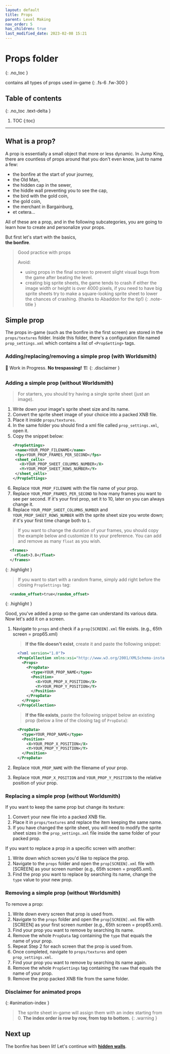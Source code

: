 ```yaml
---
layout: default
title: Props
parent: Level Making
nav_order: 5
has_children: true
last_modified_date: 2023-02-08 15:21
---
```


# Props folder
{: .no_toc }

contains all types of props used in-game<!-- more -->
{: .fs-6 .fw-300 }

## Table of contents
{: .no_toc .text-delta }

1. TOC
{:toc}

---

## What is a prop?

A prop is essentially a small object that more or less dynamic. In Jump King, there are countless of props around that you don't even know, just to name a few:

- the bonfire at the start of your journey,
- the Old Man,
- the hidden cap in the sewer,
- the hiddle wall preventing you to see the cap,
- the bird with the gold coin,
- the gold coin,
- the merchant in Bargainburg,
- et cetera...

All of these are a prop, and in the following subcategories, you are going to learn how to create and personalize your props.

But first let's start with the basics,<br>**the bonfire**.

> Good practice with props
> 
> Avoid:
> - using props in the final screen to prevent slight visual bugs from the game after beating the level.
> - creating big sprite sheets, the game tends to crash if either the image width or height is over 4000 pixels, if you need to have big sprite sheets try to make a square-looking sprite sheet to lower the chances of crashing. (thanks to Abaddon for the tip!)
{: .note-title }

## Simple prop

The props in-game (such as the bonfire in the first screen) are stored in the `props/textures` folder. Inside this folder, there's a configuration file named `prop_settings.xml` which contains a list of `<PropSetting>` tags.

### Adding/replacing/removing a simple prop (with Worldsmith)

🚧 Work in Progress. **No trespassing!** 🏗
{: .disclaimer }

### Adding a simple prop (without Worldsmith)

> For starters, you should try having a single sprite sheet (just an image).

1. Write down your image's sprite sheet size and its name.
2. Convert the sprite sheet image of your choice into a packed XNB file.
3. Place it inside `props/textures`.
4. In the same folder you should find a xml file called `prop_settings.xml`, open it.
5. Copy the snippet below:
   ```xml
   <PropSettings>
    <name>YOUR_PROP_FILENAME</name>
    <fps>YOUR_PROP_FRAMES_PER_SECOND</fps>
    <sheet_cells>
      <X>YOUR_PROP_SHEET_COLUMNS_NUMBER</X>
      <Y>YOUR_PROP_SHEET_ROWS_NUMBER</Y>
    </sheet_cells>
   </PropSettings>
   ```
6. Replace `YOUR_PROP_FILENAME` with the file name of your prop.
7. Replace `YOUR_PROP_FRAMES_PER_SECOND` to how many frames you want to see per second. If it's your first prop, set it to 10, later on you can always change it.
8. Replace `YOUR_PROP_SHEET_COLUMNS_NUMBER` and `YOUR_PROP_SHEET_ROWS_NUMBER` with the sprite sheet size you wrote down; if it's your first time change both to `1`.

> If you want to change the duration of your frames, you should copy the example below and customize it to your preference. You can add and remove as many `float` as you wish.
  ```xml
    <frames>
      <float>3.8</float>
    </frames>
  ```
{: .highlight }

> If you want to start with a random frame, simply add right before the closing `PropSettings` tag:
  ```xml
    <random_offset>true</random_offset>
  ```
{: .highlight }

Good, you've added a prop so the game can understand its various data. Now let's add it on a screen.

1. Navigate to `props` and check if a `prop[SCREEN].xml` file exists. (e.g., 65th screen = prop65.xml)
   
   > **If the file doesn't exist**, create it and paste the following snippet:
      ```xml
        <?xml version="1.0"?>
        <PropCollection xmlns:xsi="http://www.w3.org/2001/XMLSchema-instance" xmlns:xsd="http://www.w3.org/2001/XMLSchema">
          <Props>
            <PropData>
              <type>YOUR_PROP_NAME</type>
              <Position>
                <X>YOUR_PROP_X_POSITION</X>
                <Y>YOUR_PROP_Y_POSITION</Y>
              </Position>
            </PropData>
          </Props>
        </PropCollection>
      ```
    
   > **If the file exists**, paste the following snippet below an existing prop (below a line of the closing tag of `PropData`):
      ```xml
        <PropData>
          <type>YOUR_PROP_NAME</type>
          <Position>
            <X>YOUR_PROP_X_POSITION</X>
            <Y>YOUR_PROP_Y_POSITION</Y>
          </Position>
        </PropData>
      ```
2. Replace `YOUR_PROP_NAME` with the filename of your prop.
3. Replace `YOUR_PROP_X_POSITION` and `YOUR_PROP_Y_POSITION` to the relative position of your prop.


### Replacing a simple prop (without Worldsmith)

If you want to keep the same prop but change its texture:

1. Convert your new file into a packed XNB file.
2. Place it in `props/textures` and replace the item keeping the same name.
3. If you have changed the sprite sheet, you will need to modify the sprite sheet sizes in the `prop_settings.xml` file inside the same folder of your packed prop.

If you want to replace a prop in a specific screen with another:

1. Write down which screen you'd like to replace the prop.
2. Navigate to the `props` folder and open the `prop[SCREEN].xml` file with [SCREEN] as your screen number (e.g., 65th screen = prop65.xml).
3. Find the prop you want to replace by searching its name, change the `type` value to your new prop.

### Removing a simple prop (without Worldsmith)

To remove a prop:

1. Write down every screen that prop is used from.
2. Navigate to the `props` folder and open the `prop[SCREEN].xml` file with [SCREEN] as your first screen number (e.g., 65th screen = prop65.xml).
3. Find your prop you want to remove by searching its name.
4. Remove the whole `PropData` tag containing the `type` that equals the name of your prop.
5. Repeat Step 2 for each screen that the prop is used from.
6. Once completed, navigate to `props/textures` and open `prop_settings.xml`.
7. Find your prop you want to remove by searching its name again.
8. Remove the whole `PropSettings` tag containing the `name` that equals the name of your prop. 
9. Remove the prop packed XNB file from the same folder.

### Disclaimer for animated props
{: #animation-index }

> The sprite sheet in-game will assign them with an index starting from 0. **The index order is row by row, from top to bottom.**
{: .warning }

## Next up

The bonfire has been lit! Let's continue with [**hidden walls**]({{site.baseurl}}/level-making/props/hidden-walls).
